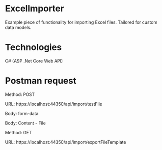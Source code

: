 # ExcelImporter

Example piece of functionality for importing Excel files. Tailored for custom data models. 

# Technologies

C# (ASP .Net Core Web API)

# Postman request

Method: POST

URL: https://localhost:44350/api/import/testFile

Body: form-data

Body: Content - File



Method: GET

URL: https://localhost:44350/api/import/exportFileTemplate
